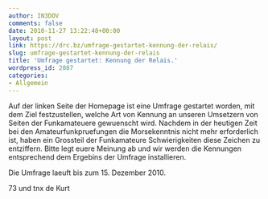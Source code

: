 ```yaml
---
author: IN3DOV
comments: false
date: 2010-11-27 13:22:48+00:00
layout: post
link: https://drc.bz/umfrage-gestartet-kennung-der-relais/
slug: umfrage-gestartet-kennung-der-relais
title: 'Umfrage gestartet: Kennung der Relais.'
wordpress_id: 2087
categories:
- Allgemein
---
```


Auf der linken Seite der Homepage ist eine Umfrage gestartet worden, mit dem Ziel festzustellen, welche Art von Kennung an unseren Umsetzern von Seiten der Funkamateuere gewuenscht wird. Nachdem in der heutigen Zeit bei den Amateurfunkpruefungen die Morsekenntnis nicht mehr erforderlich ist, haben ein Grossteil der Funkamateure Schwierigkeiten diese Zeichen zu entziffern. Bitte legt euere Meinung ab und wir werden die Kennungen entsprechend dem Ergebins der Umfrage installieren.

Die Umfrage laeuft bis zum 15. Dezember 2010.

73 und tnx de Kurt
